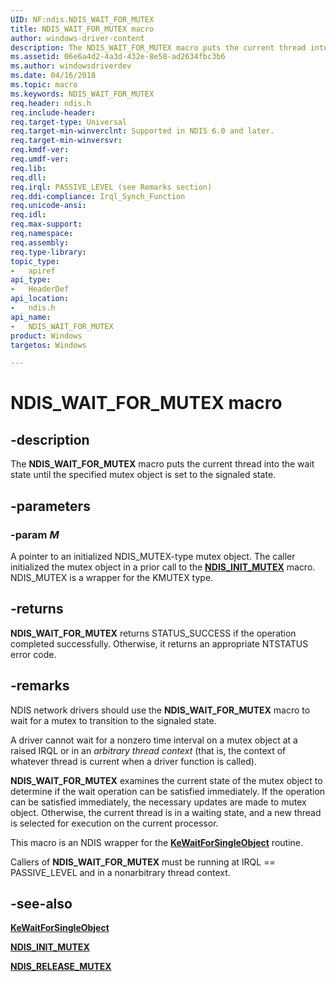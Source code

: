 ```yaml
---
UID: NF:ndis.NDIS_WAIT_FOR_MUTEX
title: NDIS_WAIT_FOR_MUTEX macro
author: windows-driver-content
description: The NDIS_WAIT_FOR_MUTEX macro puts the current thread into the wait state until the specified mutex object is set to the signaled state.
ms.assetid: 06e6a4d2-4a3d-432e-8e58-ad2634fbc3b6
ms.author: windowsdriverdev
ms.date: 04/16/2018
ms.topic: macro
ms.keywords: NDIS_WAIT_FOR_MUTEX
req.header: ndis.h
req.include-header:
req.target-type: Universal
req.target-min-winverclnt: Supported in NDIS 6.0 and later.
req.target-min-winversvr:
req.kmdf-ver:
req.umdf-ver:
req.lib:
req.dll:
req.irql: PASSIVE_LEVEL (see Remarks section)
req.ddi-compliance: Irql_Synch_Function
req.unicode-ansi:
req.idl:
req.max-support:
req.namespace:
req.assembly:
req.type-library: 
topic_type: 
-	apiref
api_type: 
-	HeaderDef
api_location: 
-	ndis.h
api_name: 
-	NDIS_WAIT_FOR_MUTEX
product: Windows
targetos: Windows

---
```


# NDIS_WAIT_FOR_MUTEX macro


## -description

The **NDIS_WAIT_FOR_MUTEX** macro puts the current thread into the wait state until the specified mutex object is set to the signaled state.

## -parameters

### -param _M_

A pointer to an initialized NDIS_MUTEX-type mutex object. The caller initialized the mutex object in a prior call to the [**NDIS_INIT_MUTEX**](nf-ndis-ndis_init_mutex.md) macro. NDIS_MUTEX is a wrapper for the KMUTEX type.

## -returns

**NDIS_WAIT_FOR_MUTEX** returns STATUS_SUCCESS if the operation completed successfully. Otherwise, it returns an appropriate NTSTATUS error code.

## -remarks

NDIS network drivers should use the **NDIS_WAIT_FOR_MUTEX** macro to wait for a mutex to transition to the signaled state.

A driver cannot wait for a nonzero time interval on a mutex object at a raised IRQL or in an *arbitrary thread context* (that is, the context of whatever thread is current when a driver function is called).

**NDIS_WAIT_FOR_MUTEX** examines the current state of the mutex object to determine if the wait operation can be satisfied immediately. If the operation can be satisfied immediately, the necessary updates are made to mutex object. Otherwise, the current thread is in a waiting state, and a new thread is selected for execution on the current processor.

This macro is an NDIS wrapper for the [**KeWaitForSingleObject**](../wdm/nf-wdm-kewaitforsingleobject.md) routine.

Callers of **NDIS_WAIT_FOR_MUTEX** must be running at IRQL == PASSIVE_LEVEL and in a nonarbitrary thread context.

## -see-also

[**KeWaitForSingleObject**](../wdm/nf-wdm-kewaitforsingleobject.md)

[**NDIS_INIT_MUTEX**](nf-ndis-ndis_init_mutex.md)

[**NDIS_RELEASE_MUTEX**](nf-ndis-ndis_release_mutex.md)